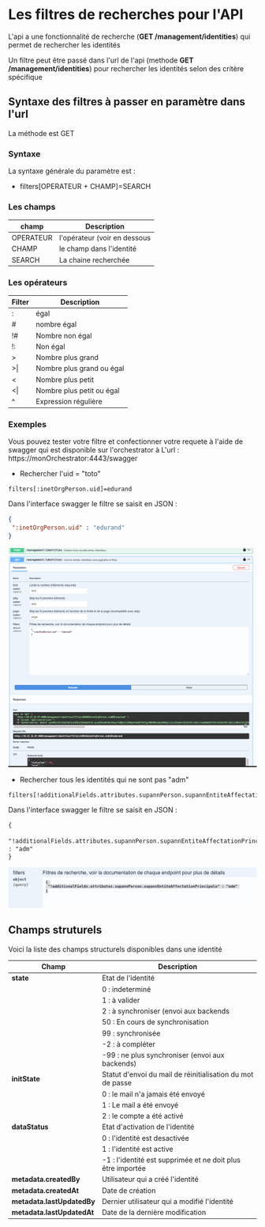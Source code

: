 # Les filtres de recherches pour l'API 
L'api a une fonctionnalité de recherche (**GET /management/identities**) qui permet de rechercher les identités

Un filtre peut être passé dans l'url de l'api (methode **GET /management/identities**) pour rechercher les identités selon des critère spécifique

## Syntaxe des filtres à passer en paramètre dans l'url 
La méthode est GET 
### Syntaxe
La syntaxe générale du paramètre est :
* filters[OPERATEUR + CHAMP]=SEARCH
### Les champs
| champ     | Description                  |
|-----------|------------------------------|
| OPERATEUR | l'opérateur (voir en dessous |
| CHAMP     | le champ dans l'identité     |
| SEARCH    | La chaine recherchée         |

### Les opérateurs
| Filter | Description               |
|-------|---------------------------|
| :     | égal                      |
| #     | nombre égal               |
| !#    | Nombre non égal           |
| !:    | Non égal                  |
| \>    | Nombre plus grand |
| \>\|  | Nombre plus grand ou égal |
| \<    | Nombre plus petit         |
| \<\|  | Nombre plus petit ou égal |
| \^    | Expression régulière      |

### Exemples 
Vous pouvez tester votre filtre et confectionner votre requete à l'aide de swagger qui est disponible sur l'orchestrator à L'url : https://monOrchestrator:4443/swagger
* Rechercher l'uid = "toto"
```
filters[:inetOrgPerson.uid]=edurand
```
Dans l'interface swagger le filtre se saisit en JSON : 
```json
{
 ":inetOrgPerson.uid" : "edurand"
}
```
![img.png](img.png)
* Rechercher tous les identités qui ne sont pas "adm"
```
filters[!additionalFields.attributes.supannPerson.supannEntiteAffectationPrincipale]=adm
```
Dans l'interface swagger le filtre se saisit en JSON :
```
{
 "!additionalFields.attributes.supannPerson.supannEntiteAffectationPrincipale" : "adm"
}
```
![img_1.png](img_1.png)

## Champs struturels 
Voici la liste des champs structurels disponibles dans une identité

| Champ                  | Description                                                 |
|------------------------|-------------------------------------------------------------|
| **state**              | Etat de l'identité                                          |
|                        | 0 : indeterminé                                             | 
|                        | 1 : à valider                                               |
|                        | 2 : à synchroniser    (envoi aux backends                   |
|                        | 50 : En cours de synchronisation                            |
|                        | 99 : synchronisée                                           |
|                        | -2 : à compléter                                            |
|                        | -99 : ne plus synchroniser (envoi aux backends)             |
| **initState**          | Statut d'envoi du mail de réinitialisation du mot de passe  |
|                        | 0 : le mail n'a jamais été envoyé                           | 
|                        | 1 : Le mail a été envoyé                                    | 
|                        | 2 : le compte a été activé                                  | 
| **dataStatus**         | Etat d'activation de l'identité                             |
|                        | 0 : l'identité est desactivée                               | 
|                        | 1 : l'identité est active                                   |
|                        | -1 : l'identité est supprimée et ne doit plus être importée |
| **metadata.createdBy** | Utilisateur qui a créé l'identité                           |
| **metadata.createdAt** | Date de création                                            |
| **metadata.lastUpdatedBy** | Dernier utilisateur qui a modifié l'identité                |
| **metadata.lastUpdatedAt** | Date de la dernière  modification                           |


